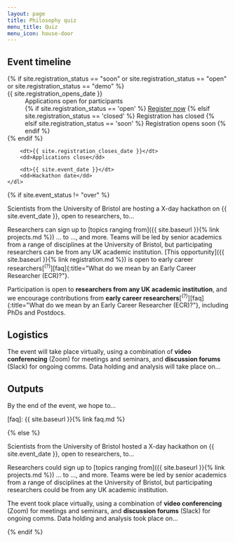 ```yaml
---
layout: page
title: Philosophy quiz
menu_title: Quiz
menu_icon: house-door
---
```


<div class="aside">
    <h2><i class="bi bi-calendar3"></i> Event timeline</h2>
    <dl>
        {% if site.registration_status == "soon" or site.registration_status == "open" or site.registration_status == "demo" %}
            <dt>{{ site.registration_opens_date }}</dt>
            <dd>
                Applications open for participants<br>
                {% if site.registration_status == 'open' %}
                    <a href="{{ site.baseurl }}{% link registration.md %}" class="btn">Register now</a>
                {% elsif site.registration_status == 'closed' %}
                    <a class="btn disabled">Registration has closed</a>
                {% elsif site.registration_status == 'soon' %}
                    <a class="btn disabled">Registration opens soon</a>
                {% endif %}
            </dd>
        {% endif %}

        <dt>{{ site.registration_closes_date }}</dt>
        <dd>Applications close</dd>

        <dt>{{ site.event_date }}</dt>
        <dd>Hackathon date</dd>
    </dl>
</div>

{% if site.event_status != "over" %}

Scientists from the University of Bristol are hosting a X-day hackathon on
{{ site.event_date }}, open to researchers, to...

Researchers can sign up to [topics ranging from]({{ site.baseurl }}{% link projects.md %})
... to ..., and more. Teams will be led by senior academics from a range of
disciplines at the University of Bristol, but participating researchers can be
from any UK academic institution. [This opportunity]({{ site.baseurl }}{% link registration.md %})
is open to early career researchers[<sup>(?)</sup>][faq]{:title="What do we mean by an Early Career Researcher (ECR)?"}.

Participation is open to **researchers from any UK academic institution**, and
we encourage contributions from **early career researchers**[<sup>(?)</sup>][faq]{:title="What do we mean by an Early Career Researcher (ECR)?"},
including PhDs and Postdocs.

## Logistics

The event will take place virtually, using a combination of **video
conferencing** (Zoom) for meetings and seminars, and **discussion forums**
(Slack) for ongoing comms. Data holding and analysis will take place on...

## Outputs

By the end of the event, we hope to...

[faq]: {{ site.baseurl }}{% link faq.md %}

{% else %}

Scientists from the University of Bristol hosted a X-day hackathon on
{{ site.event_date }}, open to researchers, to...

Researchers could sign up to [topics ranging from]({{ site.baseurl }}{% link projects.md %})
... to ..., and more. Teams were be led by senior academics from a range of
disciplines at the University of Bristol, but participating researchers could be
from any UK academic institution.

The event took place virtually, using a combination of **video conferencing**
(Zoom) for meetings and seminars, and **discussion forums** (Slack) for ongoing
comms. Data holding and analysis took place on...

{% endif %}
